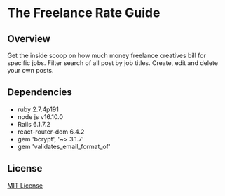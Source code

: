 # The Freelance Rate Guide

## Overview
Get the inside scoop on how much money freelance creatives bill for specific jobs. Filter search of all post by job titles. Create, edit and delete your own posts. 

## Dependencies
* ruby 2.7.4p191
* node js v16.10.0
* Rails 6.1.7.2
* react-router-dom 6.4.2
* gem 'bcrypt', '~> 3.1.7'
* gem 'validates_email_format_of'

## License
[MIT License](https://opensource.org/licenses/MIT)


